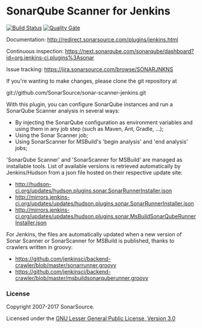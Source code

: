 SonarQube Scanner for Jenkins
====================

[![Build Status](https://travis-ci.org/SonarSource/sonar-scanner-jenkins.svg?branch=master)](https://travis-ci.org/SonarSource/sonar-scanner-jenkins) [![Quality Gate](https://next.sonarqube.com/sonarqube/api/project_badges/measure?project=org.jenkins-ci.plugins%3Asonar&metric=alert_status)](https://next.sonarqube.com/sonarqube/dashboard?id=org.jenkins-ci.plugins%3Asonar)

Documentation: http://redirect.sonarsource.com/plugins/jenkins.html

Continuous inspection: https://next.sonarqube.com/sonarqube/dashboard?id=org.jenkins-ci.plugins%3Asonar

Issue tracking: https://jira.sonarsource.com/browse/SONARJNKNS


If you're wanting to make changes, please clone the git repository at

git://github.com/SonarSource/sonar-scanner-jenkins.git

With this plugin, you can configure SonarQube instances and run a SonarQube Scanner analysis in several ways:
* By injecting the SonarQube configuration as environment variables and using them in any job step (such as Maven, Ant, Gradle, ...);
* Using the Sonar Scanner job;
* Using SonarScanner for MSBuild's 'begin analysis' and 'end analysis' jobs;


'SonarQube Scanner' and 'SonarScanner for MSBuild' are managed as installable tools. List of available versions is retrieved
automatically by Jenkins/Hudson from a json file hosted on their respective update site:
* http://hudson-ci.org/updates/hudson.plugins.sonar.SonarRunnerInstaller.json
* http://mirrors.jenkins-ci.org/updates/updates/hudson.plugins.sonar.SonarRunnerInstaller.json
* http://mirrors.jenkins-ci.org/updates/updates/hudson.plugins.sonar.MsBuildSonarQubeRunnerInstaller.json

For Jenkins, the files are automatically updated when a new version of Sonar Scanner or SonarScanner for MSBuild is published,
thanks to crawlers written in groovy:
* https://github.com/jenkinsci/backend-crawler/blob/master/sonarrunner.groovy
* https://github.com/jenkinsci/backend-crawler/blob/master/msbuildsonarquberunner.groovy

### License

Copyright 2007-2017 SonarSource.

Licensed under the [GNU Lesser General Public License, Version 3.0](http://www.gnu.org/licenses/lgpl.txt)
